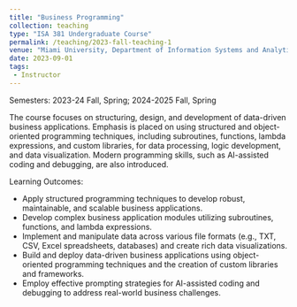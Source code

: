 ```yaml
---
title: "Business Programming"
collection: teaching
type: "ISA 381 Undergraduate Course"
permalink: /teaching/2023-fall-teaching-1
venue: "Miami University, Department of Information Systems and Analytics"
date: 2023-09-01
tags:
 - Instructor
---
```


Semesters: 2023-24 Fall, Spring; 2024-2025 Fall, Spring


The course focuses on structuring, design, and development of data-driven business applications. Emphasis is placed on using structured and object-oriented programming techniques, including subroutines, functions, lambda expressions, and custom libraries, for data processing, logic development, and data visualization. Modern programming skills, such as AI-assisted coding and debugging, are also introduced.
 
Learning Outcomes:
* Apply structured programming techniques to develop robust, maintainable, and scalable business applications.  
* Develop complex business application modules utilizing subroutines, functions, and lambda expressions.
* Implement and manipulate data across various file formats (e.g., TXT, CSV, Excel spreadsheets, databases) and create rich data visualizations.
* Build and deploy data-driven business applications using object-oriented programming techniques and the creation of custom libraries and frameworks.  
* Employ effective prompting strategies for AI-assisted coding and debugging to address real-world business challenges.
